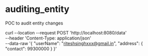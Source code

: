# auditing_entity
POC to audit entity changes

curl --location --request POST 'http://localhost:8080/data' \
--header 'Content-Type: application/json' \
--data-raw '{
"userName": "riteshsinghxxx@gmail.in",
"address": {
"contact": 99300000
}
}'